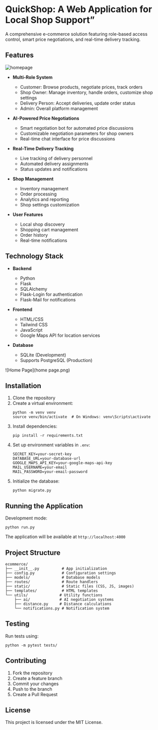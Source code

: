 # QuickShop: A Web Application for Local Shop Support”
A comprehensive e-commerce solution featuring role-based access control, smart price negotiations, and real-time delivery tracking.

## Features
![homepage](homepage.jpg)
- **Multi-Role System**
  - Customer: Browse products, negotiate prices, track orders
  - Shop Owner: Manage inventory, handle orders, customize shop settings
  - Delivery Person: Accept deliveries, update order status
  - Admin: Overall platform management

- **AI-Powered Price Negotiations**
  - Smart negotiation bot for automated price discussions
  - Customizable negotiation parameters for shop owners
  - Real-time chat interface for price discussions

- **Real-Time Delivery Tracking**
  - Live tracking of delivery personnel
  - Automated delivery assignments
  - Status updates and notifications

- **Shop Management**
  - Inventory management
  - Order processing
  - Analytics and reporting
  - Shop settings customization

- **User Features**
  - Local shop discovery
  - Shopping cart management
  - Order history
  - Real-time notifications

## Technology Stack

- **Backend**
  - Python
  - Flask
  - SQLAlchemy
  - Flask-Login for authentication
  - Flask-Mail for notifications

- **Frontend**
  - HTML/CSS
  - Tailwind CSS
  - JavaScript
  - Google Maps API for location services

- **Database**
  - SQLite (Development)
  - Supports PostgreSQL (Production)
 
![Home Page](home page.png)
## Installation

1. Clone the repository
2. Create a virtual environment:
   ```
   python -m venv venv
   source venv/bin/activate  # On Windows: venv\Scripts\activate
   ```
3. Install dependencies:
   ```
   pip install -r requirements.txt
   ```
4. Set up environment variables in `.env`:
   ```
   SECRET_KEY=your-secret-key
   DATABASE_URL=your-database-url
   GOOGLE_MAPS_API_KEY=your-google-maps-api-key
   MAIL_USERNAME=your-email
   MAIL_PASSWORD=your-email-password
   ```
5. Initialize the database:
   ```
   python migrate.py
   ```

## Running the Application

Development mode:
```
python run.py
```
The application will be available at `http://localhost:4000`

## Project Structure

```
ecommerce/
├── __init__.py          # App initialization
├── config.py            # Configuration settings
├── models/              # Database models
├── routes/              # Route handlers
├── static/              # Static files (CSS, JS, images)
├── templates/           # HTML templates
└── utils/              # Utility functions
    ├── ai/             # AI negotiation systems
    ├── distance.py     # Distance calculations
    └── notifications.py # Notification system
```

## Testing

Run tests using:
```
python -m pytest tests/
```

## Contributing

1. Fork the repository
2. Create a feature branch
3. Commit your changes
4. Push to the branch
5. Create a Pull Request

## License


This project is licensed under the MIT License.









